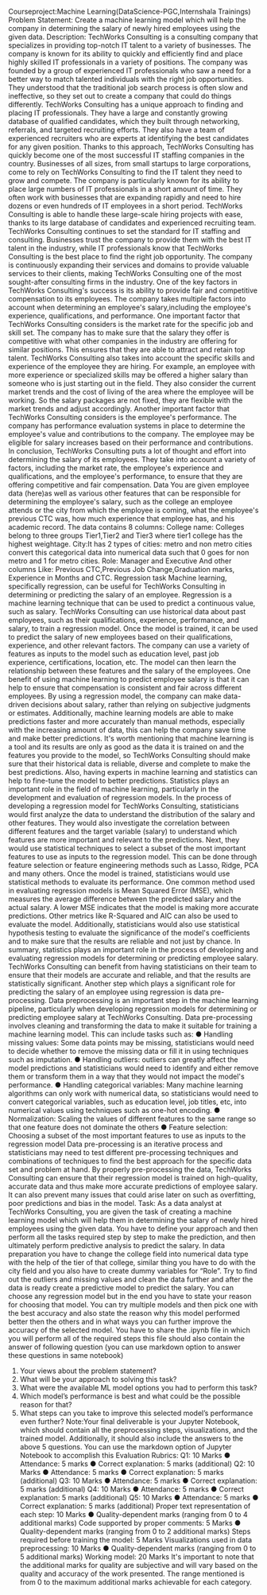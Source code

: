 Courseproject:Machine Learning(DataScience-PGC,Internshala
Trainings)
Problem Statement:
Create a machine learning model which will help the company in determining the salary of newly
hired employees using the given data.
Description:
TechWorks Consulting is a consulting company that specializes in providing top-notch IT talent
to a variety of businesses. The company is known for its ability to quickly and efficiently find and
place highly skilled IT professionals in a variety of positions.
The company was founded by a group of experienced IT professionals who saw a need for a
better way to match talented individuals with the right job opportunities. They understood that
the traditional job search process is often slow and ineffective, so they set out to create a
company that could do things differently.
TechWorks Consulting has a unique approach to finding and placing IT professionals. They
have a large and constantly growing database of qualified candidates, which they built through
networking, referrals, and targeted recruiting efforts. They also have a team of experienced
recruiters who are experts at identifying the best candidates for any given position.
Thanks to this approach, TechWorks Consulting has quickly become one of the most successful
IT staffing companies in the country. Businesses of all sizes, from small startups to large
corporations, come to rely on TechWorks Consulting to find the IT talent they need to grow and
compete.
The company is particularly known for its ability to place large numbers of IT professionals in a
short amount of time. They often work with businesses that are expanding rapidly and need to
hire dozens or even hundreds of IT employees in a short period. TechWorks Consulting is able
to handle these large-scale hiring projects with ease, thanks to its large database of candidates
and experienced recruiting team.
TechWorks Consulting continues to set the standard for IT staffing and consulting. Businesses
trust the company to provide them with the best IT talent in the industry, while IT professionals
know that TechWorks Consulting is the best place to find the right job opportunity. The company
is continuously expanding their services and domains to provide valuable services to their
clients, making TechWorks Consulting one of the most sought-after consulting firms in the
industry.
One of the key factors in TechWorks Consulting's success is its ability to provide fair and
competitive compensation to its employees. The company takes multiple factors into account
when determining an employee's salary,including the employee's experience, qualifications, and
performance.
One important factor that TechWorks Consulting considers is the market rate for the specific job
and skill set. The company has to make sure that the salary they offer is competitive with what
other companies in the industry are offering for similar positions. This ensures that they are able
to attract and retain top talent.
TechWorks Consulting also takes into account the specific skills and experience of the
employee they are hiring. For example, an employee with more experience or specialized skills
may be offered a higher salary than someone who is just starting out in the field.
They also consider the current market trends and the cost of living of the area where the
employee will be working. So the salary packages are not fixed, they are flexible with the market
trends and adjust accordingly.
Another important factor that TechWorks Consulting considers is the employee's performance.
The company has performance evaluation systems in place to determine the employee's value
and contributions to the company. The employee may be eligible for salary increases based on
their performance and contributions.
In conclusion, TechWorks Consulting puts a lot of thought and effort into determining the salary
of its employees. They take into account a variety of factors, including the market rate, the
employee's experience and qualifications, and the employee's performance, to ensure that they
are offering competitive and fair compensation.
Data
You are given employee data (here)as well as various other features that can be responsible for
determining the employee's salary, such as the college an employee attends or the city from
which the employee is coming, what the employee's previous CTC was, how much experience
that employee has, and his academic record.
The data contains 8 columns:
College name: Colleges belong to three groups Tier1,Tier2 and Tier3 where tier1 college has
the highest weightage.
City:It has 2 types of cities: metro and non metro cities convert this categorical data into
numerical data such that 0 goes for non metro and 1 for metro cities.
Role: Manager and Executive
And other columns Like: Previous CTC,Previous Job Change,Graduation marks, Experience in
Months and CTC.
Regression task
Machine learning, specifically regression, can be useful for TechWorks Consulting in
determining or predicting the salary of an employee.
Regression is a machine learning technique that can be used to predict a continuous value,
such as salary. TechWorks Consulting can use historical data about past employees, such as
their qualifications, experience, performance, and salary, to train a regression model. Once the
model is trained, it can be used to predict the salary of new employees based on their
qualifications, experience, and other relevant factors.
The company can use a variety of features as inputs to the model such as education level, past
job experience, certifications, location, etc. The model can then learn the relationship between
these features and the salary of the employees.
One benefit of using machine learning to predict employee salary is that it can help to ensure
that compensation is consistent and fair across different employees. By using a regression
model, the company can make data-driven decisions about salary, rather than relying on
subjective judgments or estimates.
Additionally, machine learning models are able to make predictions faster and more accurately
than manual methods, especially with the increasing amount of data, this can help the company
save time and make better predictions.
It's worth mentioning that machine learning is a tool and its results are only as good as the data
it is trained on and the features you provide to the model, so TechWorks Consulting should
make sure that their historical data is reliable, diverse and complete to make the best
predictions. Also, having experts in machine learning and statistics can help to fine-tune the
model to better predictions.
Statistics plays an important role in the field of machine learning, particularly in the development
and evaluation of regression models.
In the process of developing a regression model for TechWorks Consulting, statisticians would
first analyze the data to understand the distribution of the salary and other features. They would
also investigate the correlation between different features and the target variable (salary) to
understand which features are more important and relevant to the predictions.
Next, they would use statistical techniques to select a subset of the most important features to
use as inputs to the regression model. This can be done through feature selection or feature
engineering methods such as Lasso, Ridge, PCA and many others.
Once the model is trained, statisticians would use statistical methods to evaluate its
performance. One common method used in evaluating regression models is Mean Squared
Error (MSE), which measures the average difference between the predicted salary and the
actual salary. A lower MSE indicates that the model is making more accurate predictions. Other
metrics like R-Squared and AIC can also be used to evaluate the model.
Additionally, statisticians would also use statistical hypothesis testing to evaluate the
significance of the model's coefficients and to make sure that the results are reliable and not just
by chance.
In summary, statistics plays an important role in the process of developing and evaluating
regression models for determining or predicting employee salary. TechWorks Consulting can
benefit from having statisticians on their team to ensure that their models are accurate and
reliable, and that the results are statistically significant.
Another step which plays a significant role for predicting the salary of an employee using
regression is data pre-processing.
Data preprocessing is an important step in the machine learning pipeline, particularly when
developing regression models for determining or predicting employee salary at TechWorks
Consulting.
Data pre-processing involves cleaning and transforming the data to make it suitable for training
a machine learning model. This can include tasks such as:
● Handling missing values: Some data points may be missing, statisticians would need to
decide whether to remove the missing data or fill it in using techniques such as
imputation.
● Handling outliers: outliers can greatly affect the model predictions and statisticians would
need to identify and either remove them or transform them in a way that they would not
impact the model's performance.
● Handling categorical variables: Many machine learning algorithms can only work with
numerical data, so statisticians would need to convert categorical variables, such as
education level, job titles, etc, into numerical values using techniques such as one-hot
encoding.
● Normalization: Scaling the values of different features to the same range so that one
feature does not dominate the others
● Feature selection: Choosing a subset of the most important features to use as inputs to
the regression model
Data pre-processing is an iterative process and statisticians may need to test different
pre-processing techniques and combinations of techniques to find the best approach for the
specific data set and problem at hand.
By properly pre-processing the data, TechWorks Consulting can ensure that their regression
model is trained on high-quality, accurate data and thus make more accurate predictions of
employee salary. It can also prevent many issues that could arise later on such as overfitting,
poor predictions and bias in the model.
Task:
As a data analyst at TechWorks Consulting, you are given the task of creating a machine
learning model which will help them in determining the salary of newly hired employees using
the given data.
You have to define your approach and then perform all the tasks required step by step to make
the prediction, and then ultimately perform predictive analysis to predict the salary.
In data preparation you have to change the college field into numerical data type with the help of
the tier of that college, similar thing you have to do with the city field and you also have to create
dummy variables for “Role”.
Try to find out the outliers and missing values and clean the data further and after the data is
ready create a predictive model to predict the salary.
You can choose any regression model but in the end you have to state your reason for choosing
that model. You can try multiple models and then pick one with the best accuracy and also state
the reason why this model performed better then the others and in what ways you can further
improve the accuracy of the selected model.
You have to share the .ipynb file in which you will perform all of the required steps this file
should also contain the answer of following question (you can use markdown option to answer
these questions in same notebook)
1. Your views about the problem statement?
2. What will be your approach to solving this task?
3. What were the available ML model options you had to perform this task?
4. Which model’s performance is best and what could be the possible reason for that?
5. What steps can you take to improve this selected model’s performance even further?
Note:Your final deliverable is your Jupyter Notebook, which should contain all the
preprocessing steps, visualizations, and the trained model. Additionally, it should
also include the answers to the above 5 questions. You can use the markdown
option of Jupyter Notebook to accomplish this
Evaluation Rubrics:
Q1: 10 Marks
● Attendance: 5 marks
● Correct explanation: 5 marks (additional)
Q2: 10 Marks
● Attendance: 5 marks
● Correct explanation: 5 marks (additional)
Q3: 10 Marks
● Attendance: 5 marks
● Correct explanation: 5 marks (additional)
Q4: 10 Marks
● Attendance: 5 marks
● Correct explanation: 5 marks (additional)
Q5: 10 Marks
● Attendance: 5 marks
● Correct explanation: 5 marks (additional)
Proper text representation of each step: 10 Marks
● Quality-dependent marks (ranging from 0 to 4 additional marks)
Code supported by proper comments: 5 Marks
● Quality-dependent marks (ranging from 0 to 2 additional marks)
Steps required before training the model: 5 Marks
Visualizations used in data preprocessing: 10 Marks
● Quality-dependent marks (ranging from 0 to 5 additional marks)
Working model: 20 Marks
It's important to note that the additional marks for quality are subjective and will
vary based on the quality and accuracy of the work presented. The range
mentioned is from 0 to the maximum additional marks achievable for each
category.
